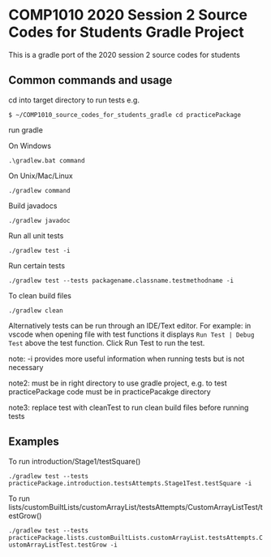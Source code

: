 # COMP1010 2020 Session 2 Source Codes for Students Gradle Project

This is a gradle port of the 2020 session 2 source codes for students

## Common commands and usage

cd into target directory to run tests e.g.

`$ ~/COMP1010_source_codes_for_students_gradle cd practicePackage`

run gradle

On Windows

`.\gradlew.bat command`

On Unix/Mac/Linux

`./gradlew command`

Build javadocs

`./gradlew javadoc`

Run all unit tests

`./gradlew test -i`

Run certain tests

`./gradlew test --tests packagename.classname.testmethodname -i`

To clean build files

`./gradlew clean`

Alternatively tests can be run through an IDE/Text editor. For example: in vscode when opening file with test functions
it displays `Run Test | Debug Test` above the test function. Click Run Test to run the test.

note: -i provides more useful information when running tests but is not necessary

note2: must be in right directory to use gradle project, e.g. to test practicePackage code must be in practicePacakge directory

note3: replace test with cleanTest to run clean build files before running tests

## Examples

To run introduction/Stage1/testSquare()

`./gradlew test --tests practicePackage.introduction.testsAttempts.Stage1Test.testSquare -i`

To run lists/customBuiltLists/customArrayList/testsAttempts/CustomArrayListTest/testGrow()

`./gradlew test --tests practicePackage.lists.customBuiltLists.customArrayList.testsAttempts.CustomArrayListTest.testGrow -i`
